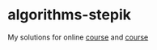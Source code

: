 # algorithms-stepik
My solutions for online [course](https://stepik.org/course/217/syllabus) and [course](https://stepik.org/course/1547/promo)


